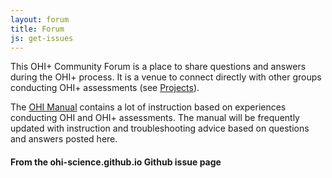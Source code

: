 ```yaml
---
layout: forum
title: Forum
js: get-issues
---
```


This OHI+ Community Forum is a place to share questions and answers during the OHI+ process. It is a venue to connect directly with other groups conducting OHI+ assessments (see [Projects](/projects)).

The [OHI Manual](/manual) contains a lot of instruction based on experiences conducting OHI and OHI+ assessments. The manual will be frequently updated with instruction and troubleshooting advice based on questions and answers posted here.

#### From the <a href="https://github.com/OHI-Science/ohi-science.github.io" target="_blank"></a>ohi-science.github.io</a> Github issue page

